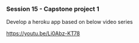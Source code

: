 ### Session 15 - Capstone project 1

Develop a heroku app based on below video series



https://youtu.be/Li0Abz-KT78
